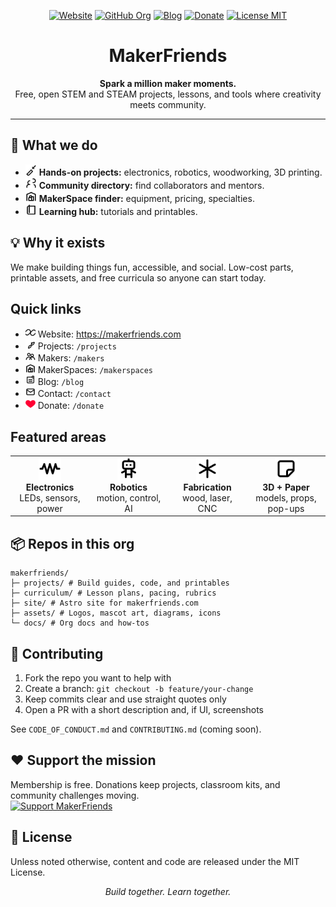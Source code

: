 <!-- Social preview: put a 1280x640 image at assets/brand/makerfriends-social-preview.png -->
<!-- <p align="center">
  <img src="assets/brand/makerfriends-banner.png" alt="MakerFriends banner" width="100%" />
</p> -->

<p align="center">
  <a href="https://makerfriends.com"><img alt="Website" src="https://img.shields.io/badge/website-makerfriends.com-blue"></a>
  <a href="https://github.com/MakerFriends"><img alt="GitHub Org" src="https://img.shields.io/badge/github-@MakerFriends-black"></a>
  <a href="https://4dd4d3ce.makerfriends-com-website.pages.dev/blog/"><img alt="Blog" src="https://img.shields.io/badge/blog-updates-green"></a>
  <a href="https://4dd4d3ce.makerfriends-com-website.pages.dev/donate/"><img alt="Donate" src="https://img.shields.io/badge/donate-support-orange"></a>
  <a href="https://opensource.org/licenses/MIT"><img alt="License MIT" src="https://img.shields.io/badge/license-MIT-lightgrey"></a>
</p>

<h1 align="center">MakerFriends</h1>
<p align="center"><b>Spark a million maker moments.</b><br>Free, open STEM and STEAM projects, lessons, and tools where creativity meets community.</p>

---

## 🔧 What we do
- <img src="assets/icons/tool.svg" width="18" alt="Projects icon"> **Hands-on projects:** electronics, robotics, woodworking, 3D printing.
- <img src="assets/icons/users.svg" width="18" alt="People icon"> **Community directory:** find collaborators and mentors.
- <img src="assets/icons/space.svg" width="18" alt="MakerSpaces icon"> **MakerSpace finder:** equipment, pricing, specialties.
- <img src="assets/icons/book.svg" width="18" alt="Learning icon"> **Learning hub:** tutorials and printables.

## 💡 Why it exists
We make building things fun, accessible, and social. Low-cost parts, printable assets, and free curricula so anyone can start today.

## Quick links
- <img src="assets/icons/link.svg" width="16"> Website: https://makerfriends.com  
- <img src="assets/icons/rocket.svg" width="16"> Projects: `/projects`  
- <img src="assets/icons/people.svg" width="16"> Makers: `/makers`  
- <img src="assets/icons/space.svg" width="16"> MakerSpaces: `/makerspaces`  
- <img src="assets/icons/blog.svg" width="16"> Blog: `/blog`  
- <img src="assets/icons/mail.svg" width="16"> Contact: `/contact`  
- <img src="assets/icons/heart.svg" width="16"> Donate: `/donate`

## Featured areas
<div align="center">
  <table>
    <tr>
      <td align="center" width="25%"><img src="assets/icons/electronics.svg" width="36"><br><b>Electronics</b><br>LEDs, sensors, power</td>
      <td align="center" width="25%"><img src="assets/icons/robot.svg" width="36"><br><b>Robotics</b><br>motion, control, AI</td>
      <td align="center" width="25%"><img src="assets/icons/wood.svg" width="36"><br><b>Fabrication</b><br>wood, laser, CNC</td>
      <td align="center" width="25%"><img src="assets/icons/paper.svg" width="36"><br><b>3D + Paper</b><br>models, props, pop-ups</td>
    </tr>
  </table>
</div>

## 📦 Repos in this org
```
makerfriends/
├─ projects/ # Build guides, code, and printables
├─ curriculum/ # Lesson plans, pacing, rubrics
├─ site/ # Astro site for makerfriends.com
├─ assets/ # Logos, mascot art, diagrams, icons
└─ docs/ # Org docs and how-tos
```

## 🤝 Contributing
1) Fork the repo you want to help with  
2) Create a branch: `git checkout -b feature/your-change`  
3) Keep commits clear and use straight quotes only  
4) Open a PR with a short description and, if UI, screenshots

See `CODE_OF_CONDUCT.md` and `CONTRIBUTING.md` (coming soon).

## ❤️ Support the mission
Membership is free. Donations keep projects, classroom kits, and community challenges moving.  
<a href="https://makerfriends.com/donate/"><img src="https://img.shields.io/badge/Support-MakerFriends-orange" alt="Support MakerFriends"></a>

## 📄 License
Unless noted otherwise, content and code are released under the MIT License.

<p align="center">
  <!-- <img src="assets/icons/dog-bot.svg" alt="Robot dog mascot" width="56"><br> -->
  <i>Build together. Learn together.</i>
</p>

